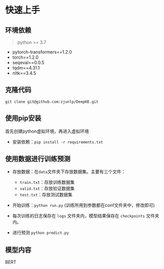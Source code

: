 # 快速上手

## 环境依赖

> python >= 3.7 

- pytorch-transformers==1.2.0
- torch==1.2.0
- seqeval==0.0.5
- tqdm==4.31.1
- nltk==3.4.5



## 克隆代码

```
git clone git@github.com:zjunlp/DeepKE.git
```



## 使用pip安装

首先创建python虚拟环境，再进入虚拟环境

- 安装依赖：`pip install -r requirements.txt`



## 使用数据进行训练预测

- 存放数据：在`data`文件夹下存放数据集。主要有三个文件：
  - `train.txt`：存放训练数据集
  - `valid.txt`：存放验证数据集
  - `test.txt`：存放测试数据集
- 开始训练：```python run.py``` (训练所用到参数都在conf文件夹中，修改即可)

- 每次训练的日志保存在 `logs` 文件夹内，模型结果保存在 `checkpoints` 文件夹内。

- 进行预测 ```python predict.py```

## 模型内容

BERT

